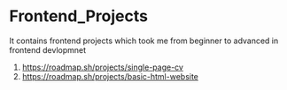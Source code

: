# Frontend_Projects
It contains frontend projects which took me from beginner to advanced in frontend devlopmnet
01) https://roadmap.sh/projects/single-page-cv
02) https://roadmap.sh/projects/basic-html-website
